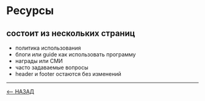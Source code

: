 # Ресурсы
## состоит из нескольких страниц
- политика использования
- блоги или guide как использовать программу
- награды или СМИ
- часто задаваемые вопросы
- header и footer остаются без изменений
---

[<-- НАЗАД](../Readme.md)